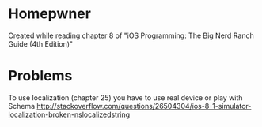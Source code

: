 Homepwner
=========

Created while reading chapter 8 of "iOS Programming: The Big Nerd Ranch Guide (4th Edition)"


# Problems

To use localization (chapter 25) you have to use real device or play with Schema
http://stackoverflow.com/questions/26504304/ios-8-1-simulator-localization-broken-nslocalizedstring
